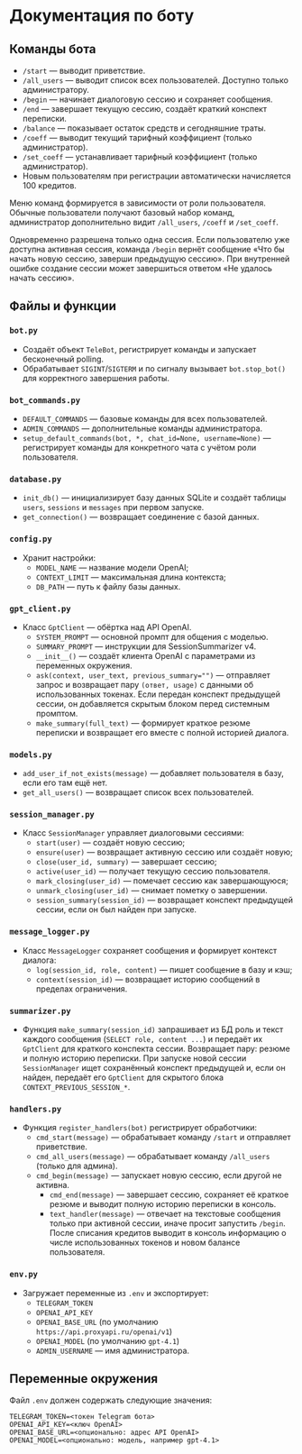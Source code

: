 # Документация по боту

## Команды бота

- `/start` — выводит приветствие.
- `/all_users` — выводит список всех пользователей. Доступно только администратору.
- `/begin` — начинает диалоговую сессию и сохраняет сообщения.
- `/end` — завершает текущую сессию, создаёт краткий конспект переписки.
- `/balance` — показывает остаток средств и сегодняшние траты.
- `/coeff` — выводит текущий тарифный коэффициент (только администратор).
- `/set_coeff` — устанавливает тарифный коэффициент (только администратор).
- Новым пользователям при регистрации автоматически начисляется 100 кредитов.

Меню команд формируется в зависимости от роли пользователя. Обычные
пользователи получают базовый набор команд, администратор дополнительно
видит `/all_users`, `/coeff` и `/set_coeff`.

Одновременно разрешена только одна сессия. Если пользователю уже доступна активная
сессия, команда `/begin` вернёт сообщение «Что бы начать новую сессию, заверши предыдущую сессию».
При внутренней ошибке создание сессии может завершиться ответом «Не удалось начать сессию».

## Файлы и функции

### `bot.py`
- Создаёт объект `TeleBot`, регистрирует команды и запускает бесконечный polling.
- Обрабатывает `SIGINT`/`SIGTERM` и по сигналу вызывает `bot.stop_bot()` для корректного завершения работы.

### `bot_commands.py`
- `DEFAULT_COMMANDS` — базовые команды для всех пользователей.
- `ADMIN_COMMANDS` — дополнительные команды администратора.
- `setup_default_commands(bot, *, chat_id=None, username=None)` —
  регистрирует команды для конкретного чата с учётом роли пользователя.

### `database.py`
- `init_db()` — инициализирует базу данных SQLite и создаёт таблицы `users`, `sessions` и `messages` при первом запуске.
- `get_connection()` — возвращает соединение с базой данных.

### `config.py`
- Хранит настройки:
  - `MODEL_NAME` — название модели OpenAI;
  - `CONTEXT_LIMIT` — максимальная длина контекста;
  - `DB_PATH` — путь к файлу базы данных.

### `gpt_client.py`
- Класс `GptClient` — обёртка над API OpenAI.
  - `SYSTEM_PROMPT` — основной промпт для общения с моделью.
  - `SUMMARY_PROMPT` — инструкции для SessionSummarizer v4.
  - `__init__()` — создаёт клиента OpenAI с параметрами из переменных окружения.
  - `ask(context, user_text, previous_summary="")` — отправляет запрос и
    возвращает пару `(ответ, usage)` с данными об использованных токенах. Если
    передан конспект предыдущей сессии, он добавляется скрытым блоком перед
    системным промптом.
  - `make_summary(full_text)` — формирует краткое резюме переписки и
    возвращает его вместе с полной историей диалога.

### `models.py`
- `add_user_if_not_exists(message)` — добавляет пользователя в базу, если его там ещё нет.
- `get_all_users()` — возвращает список всех пользователей.

### `session_manager.py`
- Класс `SessionManager` управляет диалоговыми сессиями:
  - `start(user)` — создаёт новую сессию;
  - `ensure(user)` — возвращает активную сессию или создаёт новую;
  - `close(user_id, summary)` — завершает сессию;
  - `active(user_id)` — получает текущую сессию пользователя.
  - `mark_closing(user_id)` — помечает сессию как завершающуюся;
  - `unmark_closing(user_id)` — снимает пометку о завершении.
  - `session_summary(session_id)` — возвращает конспект предыдущей сессии,
    если он был найден при запуске.

### `message_logger.py`
- Класс `MessageLogger` сохраняет сообщения и формирует контекст диалога:
  - `log(session_id, role, content)` — пишет сообщение в базу и кэш;
  - `context(session_id)` — возвращает историю сообщений в пределах ограничения.

### `summarizer.py`
- Функция `make_summary(session_id)` запрашивает из БД роль и текст каждого
  сообщения (`SELECT role, content ...`) и передаёт их `GptClient` для краткого
  конспекта сессии. Возвращает пару: резюме и полную историю переписки.
При запуске новой сессии `SessionManager` ищет сохранённый конспект предыдущей
и, если он найден, передаёт его `GptClient` для скрытого блока
`CONTEXT_PREVIOUS_SESSION_*`.

### `handlers.py`
- Функция `register_handlers(bot)` регистрирует обработчики:
  - `cmd_start(message)` — обрабатывает команду `/start` и отправляет приветствие.
  - `cmd_all_users(message)` — обрабатывает команду `/all_users` (только для админа).
  - `cmd_begin(message)` — запускает новую сессию, если другой не активна.
    - `cmd_end(message)` — завершает сессию, сохраняет её краткое резюме и
      выводит полную историю переписки в консоль.
    - `text_handler(message)` — отвечает на текстовые сообщения только при активной
      сессии, иначе просит запустить `/begin`. После списания кредитов выводит в
      консоль информацию о числе использованных токенов и новом балансе
      пользователя.

### `env.py`
- Загружает переменные из `.env` и экспортирует:
  - `TELEGRAM_TOKEN`
  - `OPENAI_API_KEY`
  - `OPENAI_BASE_URL` (по умолчанию `https://api.proxyapi.ru/openai/v1`)
  - `OPENAI_MODEL` (по умолчанию `gpt-4.1`)
  - `ADMIN_USERNAME` — имя администратора.

## Переменные окружения

Файл `.env` должен содержать следующие значения:

```
TELEGRAM_TOKEN=<токен Telegram бота>
OPENAI_API_KEY=<ключ OpenAI>
OPENAI_BASE_URL=<опционально: адрес API OpenAI>
OPENAI_MODEL=<опционально: модель, например gpt-4.1>
```
